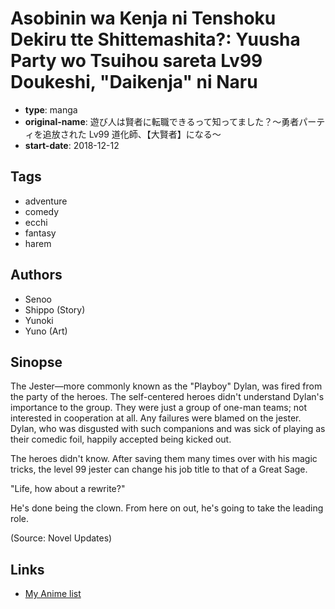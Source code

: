 # Asobinin wa Kenja ni Tenshoku Dekiru tte Shittemashita?: Yuusha Party wo Tsuihou sareta Lv99 Doukeshi, "Daikenja" ni Naru

-   **type**: manga
-   **original-name**: 遊び人は賢者に転職できるって知ってました？～勇者パーティを追放された Lv99 道化師、【大賢者】になる～
-   **start-date**: 2018-12-12

## Tags

-   adventure
-   comedy
-   ecchi
-   fantasy
-   harem

## Authors

-   Senoo
-   Shippo (Story)
-   Yunoki
-   Yuno (Art)

## Sinopse

The Jester—more commonly known as the "Playboy" Dylan, was fired from the party of the heroes. The self-centered heroes didn't understand Dylan's importance to the group. They were just a group of one-man teams; not interested in cooperation at all. Any failures were blamed on the jester. Dylan, who was disgusted with such companions and was sick of playing as their comedic foil, happily accepted being kicked out.

The heroes didn't know. After saving them many times over with his magic tricks, the level 99 jester can change his job title to that of a Great Sage.

"Life, how about a rewrite?"

He's done being the clown. From here on out, he's going to take the leading role.

(Source: Novel Updates)

## Links

-   [My Anime list](https://myanimelist.net/manga/120354/Asobinin_wa_Kenja_ni_Tenshoku_Dekiru_tte_Shittemashita__Yuusha_Party_wo_Tsuihou_sareta_Lv99_Doukeshi_Daikenja_ni_Naru)
